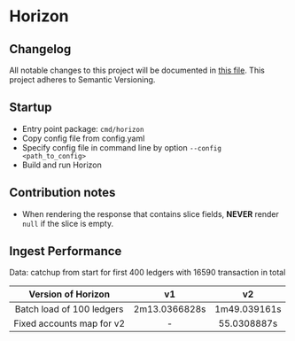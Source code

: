 # Horizon

## Changelog

All notable changes to this project will be documented in [this file](./changelog.md). This project adheres to Semantic Versioning.

## Startup

- Entry point package: `cmd/horizon`
- Copy config file from config.yaml
- Specify config file in command line by option `--config <path_to_config>`
- Build and run Horizon

## Contribution notes

* When rendering the response that contains slice fields, **NEVER** render `null` if the slice is empty.


## Ingest Performance 
Data: catchup from start for first 400 ledgers with 16590 transaction in total

|Version of Horizon| v1| v2|
|:---:|:---:|:----:|
|Batch load of 100 ledgers| 2m13.0366828s | 1m49.039161s|
|Fixed accounts map for v2| -|55.0308887s|